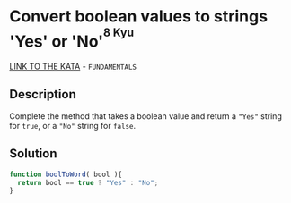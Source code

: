 # Convert boolean values to strings 'Yes' or 'No'<sup><sup>8 Kyu</sup></sup>
[LINK TO THE KATA](https://www.codewars.com/kata/53369039d7ab3ac506000467) - `FUNDAMENTALS`

## Description
Complete the method that takes a boolean value and return a `"Yes"` string for `true`, or a `"No"` string for `false`.

## Solution
```javascript
function boolToWord( bool ){
  return bool == true ? "Yes" : "No";
}
```